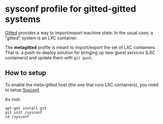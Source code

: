 # sysconf profile for gitted-gitted systems

[Gitted](https://github.com/geonef/sysconf.gitted) provides a way to import/export machine state.
In the usual case, a "gitted" system is an LXC container.

The **metagitted** profile is meant to import/export the set of LXC containers.
That is: a push-to-deploy solution for bringing up new guest services (LXC containers) and update them with ```git push```.

## How to setup

To enable the meta-gitted host (the one that runs LXC containers), you need to setup [Sysconf](https://github.com/geonef/sysconf.base/).

As root:
```
apt-get install git
git init /sysconf
cd /sysconf

```
